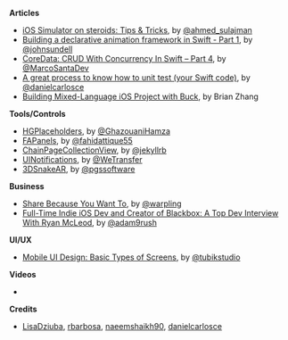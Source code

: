 
**Articles**

* [iOS Simulator on steroids: Tips & Tricks](https://medium.com/flawless-app-stories/simulator-on-steroids-c12774ca6b), by [@ahmed_sulajman](https://twitter.com/ahmed_sulajman)
* [Building a declarative animation framework in Swift - Part 1](https://www.swiftbysundell.com/posts/building-a-declarative-animation-framework-in-swift-part-1), by [@johnsundell](https://twitter.com/johnsundell)
* [CoreData: CRUD With Concurrency In Swift – Part 4](https://marcosantadev.com/coredata-crud-concurrency-swift-part-4/), by [@MarcoSantaDev](https://twitter.com/MarcoSantaDev)
* [A great process to know how to unit test (your Swift code)](https://medium.com/@danielcarlosce/a-great-process-to-know-how-to-unit-test-your-swift-code-4bdba0896d52), by [@danielcarlosce](https://twitter.com/danielcarlosce)
* [Building Mixed-Language iOS Project with Buck](https://medium.com/airbnb-engineering/building-mixed-language-ios-project-with-buck-8a903b0e3e56), by Brian Zhang


**Tools/Controls**

* [HGPlaceholders](https://github.com/HamzaGhazouani/HGPlaceholders), by [@GhazouaniHamza](https://twitter.com/GhazouaniHamza)
* [FAPanels](https://github.com/fahidattique55/FAPanels), by [@fahidattique55](https://twitter.com/fahidattique55)
* [ChainPageCollectionView](https://github.com/jindulys/ChainPageCollectionView), by [@jekyllrb](https://www.twitter.com/jekyllrb)
* [UINotifications](https://github.com/WeTransfer/UINotifications), by [@WeTransfer](https://twitter.com/WeTransfer)
* [3DSnakeAR](https://github.com/PGSSoft/3DSnakeAR), by [@pgssoftware](https://twitter.com/pgssoftware)

**Business**

* [Share Because You Want To](https://medium.com/mobile-growth/share-because-you-want-to-c366beeea88c), by [@warpling](https://twitter.com/warpling)
* [Full-Time Indie iOS Dev and Creator of Blackbox: A Top Dev Interview With Ryan McLeod](https://www.raywenderlich.com/166462/full-time-indie-ios-dev-creator-blackbox-puzzles-top-dev-interview-ryan-mcleod), by [@adam9rush](https://twitter.com/adam9rush)

**UI/UX**

* [Mobile UI Design: Basic Types of Screens](https://uxplanet.org/mobile-ui-design-basic-types-of-screens-aa1857e31339), by [@tubikstudio](https://twitter.com/tubikstudio)

**Videos**

*

**Credits**

* [LisaDziuba](https://github.com/lisadziuba), [rbarbosa](https://github.com/rbarbosa), [naeemshaikh90](https://github.com/naeemshaikh90), [danielcarlosce](https://github.com/danielCarlosCE)
